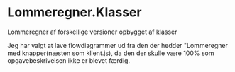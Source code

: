 # Lommeregner.Klasser
Lommeregner af forskellige versioner opbygget af klasser

Jeg har valgt at lave flowdiagrammer ud fra den der hedder "Lommeregner med knapper(næsten som klient.js),
da den der skulle være 100% som opgavebeskrivelsen ikke er blevet færdig.

